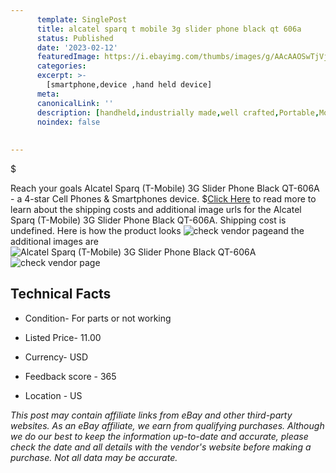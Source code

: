 ```yaml
---
      template: SinglePost
      title: alcatel sparq t mobile 3g slider phone black qt 606a
      status: Published
      date: '2023-02-12'
      featuredImage: https://i.ebayimg.com/thumbs/images/g/AAcAAOSwTjVjyB1y/s-l225.jpg
      categories: 
      excerpt: >-
        [smartphone,device ,hand held device]
      meta:
      canonicalLink: ''
      description: [handheld,industrially made,well crafted,Portable,Mobile,Compact,Convenient,Lightweight,Maneuverable,Man-portable,Miniature,Carriable,Hand-held,Light,Holdable,Transportable,Mobile device,Pocket-sized,On-the-go,Wireless,Cordless,Compact size,Convenient size, smartphone,device ,hand held device]
      noindex: false
      
        
---
```

$

Reach your goals Alcatel Sparq (T-Mobile) 3G Slider Phone Black QT-606A - a 4-star Cell Phones & Smartphones device.
$[Click Here](https://www.ebay.com/itm/325504002330?hash=item4bc98ce91a%3Ag%3AAAcAAOSwTjVjyB1y&mkevt=1&mkcid=1&mkrid=711-53200-19255-0&campid=%253CePNCampaignId%253E&customid=%253CreferenceId%253E&toolid=10049) to read more to learn about the shipping costs and additional image urls for the Alcatel Sparq (T-Mobile) 3G Slider Phone Black QT-606A. Shipping cost is undefined. Here is how the product looks ![check vendor page](https://i.ebayimg.com/thumbs/images/g/AAcAAOSwTjVjyB1y/s-l225.jpg)and the additional images are![Alcatel Sparq (T-Mobile) 3G Slider Phone Black QT-606A](https://i.ebayimg.com/images/g/AAcAAOSwTjVjyB1y/s-l1600.jpg)![check vendor page](https://origin-galleryplus.ebayimg.com/ws/web/325504002330_2_0_1/225x225.jpg,https://origin-galleryplus.ebayimg.com/ws/web/325504002330_3_0_1/225x225.jpg,https://origin-galleryplus.ebayimg.com/ws/web/325504002330_4_0_1/225x225.jpg,https://origin-galleryplus.ebayimg.com/ws/web/325504002330_5_0_1/225x225.jpg,https://origin-galleryplus.ebayimg.com/ws/web/325504002330_6_0_1/225x225.jpg,https://origin-galleryplus.ebayimg.com/ws/web/325504002330_7_0_1/225x225.jpg,https://origin-galleryplus.ebayimg.com/ws/web/325504002330_8_0_1/225x225.jpg,https://origin-galleryplus.ebayimg.com/ws/web/325504002330_9_0_1/225x225.jpg,https://origin-galleryplus.ebayimg.com/ws/web/325504002330_10_0_1/225x225.jpg)



 ## Technical Facts 



     
      

 - Condition- For parts or not working 


      

 - Listed Price- 11.00 


      

 - Currency- USD 


      

 - Feedback score - 365 


      

 - Location - US 


      
      

 *_This post may contain affiliate links from eBay and other third-party websites. As an eBay affiliate, we earn from qualifying purchases. Although we do our best to keep the information up-to-date and accurate, please check the date and all details with the vendor's website before making a purchase. Not all data may be accurate._*






